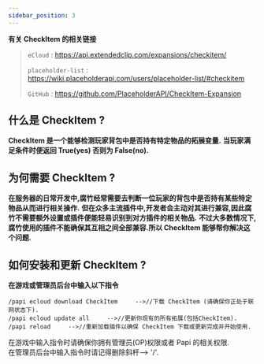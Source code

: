 ```yaml
---
sidebar_position: 3
---
```



**有关 CheckItem 的相关链接**
> `eCloud` : https://api.extendedclip.com/expansions/checkitem/
>
> `placeholder-list` : https://wiki.placeholderapi.com/users/placeholder-list/#checkitem
>
> `GitHub` : https://github.com/PlaceholderAPI/CheckItem-Expansion

## 什么是 CheckItem ?
**CheckItem 是一个能够检测玩家背包中是否持有特定物品的拓展变量.**
**当玩家满足条件时便返回 True(yes) 否则为 False(no).**

## 为何需要 CheckItem ?
**在服务器的日常开发中,腐竹经常需要去判断一位玩家的背包中是否持有某些特定物品从而进行相关操作.**
**但在众多主流插件中,开发者会主动对其进行兼容,因此腐竹不需要额外设置或插件便能轻易识别到对方插件的相关物品.**
**不过大多数情况下,腐竹使用的插件不能确保其互相之间全部兼容.所以 CheckItem 能够帮你解决这个问题.**

## 如何安装和更新 CheckItem ?
**在游戏或管理员后台中输入以下指令**
```
/papi ecloud download CheckItem     -->//下载 CheckItem (请确保你正处于联网状态下).
/papi ecloud update all     -->//更新你现有的所有拓展(包括CheckItem).
/papi reload     -->//重新加载插件以确保 CheckItem 下载或更新完成并开始使用.
```
在游戏中输入指令时请确保你拥有管理员(OP)权限或者 Papi 的相关权限.<br>
在管理员后台中输入指令时请记得删除斜杆--> '/'.